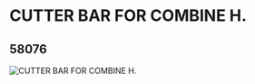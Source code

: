 # CUTTER BAR FOR COMBINE H.
## 58076
![CUTTER BAR FOR COMBINE H.](https://lc-www-live-s.legocdn.com/media/bricks/5/2/4498205.jpg)